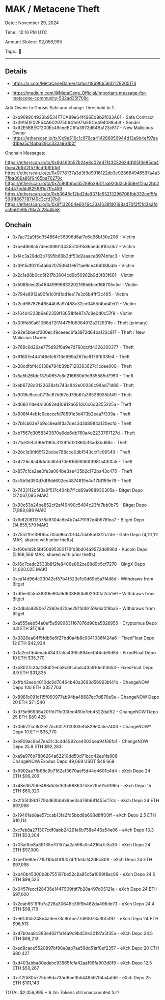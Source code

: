 # MAK / Metacene Theft 

Date:: November 29, 2024

Time:: 12:16 PM UTC

Amount Stolen:: $2,056,995

Tags:: 🔑

---


## Details

- https://x.com/MetaCeneGame/status/1869665602178265174

- https://medium.com/@MetaCene_Official/important-message-for-metacene-community-532ad35f709c


Add Owner to Gnosis Safe and change Threshold to 1:

- 0xb909904923b9534F7CA89e64f496Ed9b2f033A61 - Safe Contract
- 0x3915DF02F54A6D20750641e971aE9Ce494088abB - Sender
- 0x92E5BBECf200Ec49ceeEC6fa3972d64Ba123c817 - New Malicious Owner
- https://etherscan.io/tx/0x9e516c1c976ca414266856944d13a9b4ef97aad1bea5cf4bba29cc332a961b0f


Onchain Messages:

https://etherscan.io/tx/0x6d460b57b24e8d02e47f43232624d105f0e85da40cea2bfb12f579cdfb6fb1df
https://etherscan.io/tx/0x0778137a3d3f9d9916122db3e923684946597a4a37fba809a86f6465ba70270c
https://etherscan.io/tx/0x7d80b6bc65789b29311aa920d2c95b8e1f2aa2b0264d47bddd825681c7ffc459
https://etherscan.io/tx/0xb3645c12bd2da9371c65213296708fbb332cef5fa5981f667787f49c3cfd37b9
https://etherscan.io/tx/0x9f132604e6049c33a1639fd0198ad70f3f5fd3a2fdac9a61e9b7f6a2c28c4558


## Onchain

- 0x7ae72a9f5d354864c36396d6af7c6d96bf30e206 - Victim
- 0xbe4668a57dee30861343551091586aedc810c0b7 - Victim
- 0xf4c3a29dd3b7695b86b3df53d2aaace8974bfac3 - Victim
- 0x3915df02f54a6d20750641e971ae9ce494088abb - Victim
- 0x2c1e98b0cc5f217b3604cd9b50962b9d3f83f681 - Victim
- 0x5088dec2b46449996833202168b6bce168705c5d - Victim
- 0x794e8912a90fe1c0fd1dd1ee17e3c6b4fff3c495 - Victim
- 0x2cd68787646544b8a97488c32cd0455f4bd4fe01 - Victim
- 0x164d4223b6e62359f13651bfe87a7c8e0d0c57f9 - Victim

- 0x00ffe80a61098d72f74475fb5064012a2f2931fe - Theft (primary)
- 0x92e5bbecf200ec49ceeec6fa3972d64ba123c817 - Theft / New Malicious Owner
- 0x789c6d26ae775d92f6a9e7d790dcfd4326300377 - Theft
- 0x91657e4d4146efc6713e699a267bc8176f633fe4 - Theft
- 0x30cdfbf4c0130e784b39b7128363627c1cdee009 - Theft
- 0x5a5b26fdef37b0657c8e216680b9d935585d7960 - Theft
- 0xeb6728d0122628afa743a842e00036c94ad71d68 - Theft
- 0x9016e8cce0715c87b9f7ed76b67a38536935b149 - Theft
- 0xd68011de4a13682ed10912a651dc6c6d3255225a - Theft
- 0x908f44eb1c6ceccefd78591e3d473b2eaa7f339a - Theft
- 0x7b1cb63e7b9cc6ea8f3a7de43d3d8984a120ecfd - Theft
- 0xb7567d3058343870e6de6db760a4c2233767127d - Theft
- 0x71c82efa190e1190c3129f502f860a13ad3bd88a - Theft
- 0x26c1d3fd65f22bcbe788cce0db1543ccf1c09540 - Theft
- 0x4226c8a48dd0c8b1d70e61659060f3981a430fa5 - Theft
- 0x857c1ca2ae0fe3a064be3ae435b2c172ba43c475 - Theft
- 0xc3b9d350d7df8dd602ec4874819e4d17fd159e79 - Theft

- 0x7433112c5f3a9f517c404b7f1cd69a988930305a - Bitget Depo (27,067,095 MAK)
- 0x90c53b24be852cf2af46490c5484c23fd7bb0b79 - Bitget Depo  (7,888,888 MAK)
- 0x6df206112578a9304c6e4b7a479192e4b976fea7 - Bitget Depo (14,855,579 MAK)
- 0x7552ffe139f95c705b96a2016475bb8503f2c2de - Gate Depo (4,111,111 MAK, shared with prior thefts)
- 0xf60e1d2b5bf50d95380176fd8bd04a9572dd996d - Kucoin Depo  (5,169,566 MAK, shared with prior thefts)
- 0x16c7cedc2533b8f2fe8406e862ce68d9b5cf7270 - BingX Depo (4,000,025 MAK)

- 0xca14d964c33042ef57b4f523e1b9d69e5a7f4d6d - Withdraws from Bitget
- 0xd0ee0a55383f6e90a9d608860b802f60fa2cb1e9 - Withdraws from Bitget
- 0x0db4a9390e72360e422ae281fd46159a6a0f8ba5 - Withdraws from Bitget

- 0xa555eeb54a0ef5e5999531167876d98ba5826955 - Cryptomus Depo        4.8 ETH              $17,169
- 0x3826ea84f5fdb5e6f27bd0a4b8c0341036f424a6 - FixedFloat Depo       12 ETH               $42,924
- 0xfa2ec0b4eeab43437a5a439fc894ee044cb6fd8d - FixedFloat Depo       10 ETH               $35,770
- 0xb8027c24af384f2eb58c6fcabdc43a910edfd653 - FixedFloat Depo       8.9 ETH              $31,835
- 0xffb42eeb4010dc6d70464b40a3693d56993b141b - ChangeNOW Depo        100 ETH             $357,703
- 0x8981b091c115f000977ab94ba48687ec7d870e9e - ChangeNOW Depo        20 ETH               $71,540
- 0xd75e96936a201fd71fd33fed460e7eb4522daf52 - ChangeNOW Depo        25 ETH               $89,425
- 0x06672cc8d2e275c60f7013303efb829e0a5e7403 - ChangeNOW? Depo       10 ETH               $35,770
- 0xe909ac9a47ea31c3cdd4992ce4003bea94f86fd1 - ChangeNOW Depo        25.8 ETH             $92,283
- 0xa9a976b7806264a62210dd50d71bcd42ee1fa988 - ChangeNOW/Exodus Depo 49,669 USDT          $49,669

- 0x9902ae7fb68c9b7162af3670aef5d44c4601b4d4 - eXch Depo             24 ETH               $96,209
- 0x48e36756e488db3ef63588863753e29b01c6f96a - eXch Depo             15 ETH               $60,320
- 0x2f35f39b1779dd63bb639ae3a476b681455cf7dc - eXch Depo             24 ETH               $97,098
- 0x19401ab8ae57ccab13fa2fd5bbd8b698d8ff00ff - eXch Depo             2.5 ETH              $10,114
- 0xc7eb8a271307cdf0abb24291e6b758e446a54e06 - eXch Depo             13.3 ETH             $53,264
- 0x03a0be8a39135e70157aa2a598a0c4216a7c3a30 - eXch Depo             24 ETH               $97,000
- 0xbef1e60e7715f1bb4f810074ffffe3af42d6c808 - eXch Depo             24 ETH               $97,098
- 0xb40b45300b8b755197be52c9a85c5a1069f8ac96 - eXch Depo             24.6 ETH             $99,525
- 0x0457feccf28436e1447909fdf7b28a497d06121e - eXch Depo             24 ETH               $97,000
- 0x2eab6516ffb7a226a30648c39f9b482da496de73 - eXch Depo             24.4 ETH             $98,716
- 0xe61dfb5248e4a3ee73c8b1be77d90673a3b15f97 - eXch Depo             24 ETH               $96,513
- 0x47b0ea9c383e4621fa14a9c9bd50e30197a5f35a - eXch Depo             24.5 ETH             $98,213
- 0xed8cace5520897bf90e8ab7ae59dd51af8ef2357 - eXch Depo             20 ETH               $80,427
- 0xd403abba80edebc93565fcfa42aa196fa903d8f9 - eXch Depo             12.5 ETH             $50,267
- 0xc12f580b775be9da735d65e3b544959704a4afd6 - eXch Depo             25 ETH              $101,143

TOTAL $2,056,995 + 9.2m Tokens still unaccounted for?


